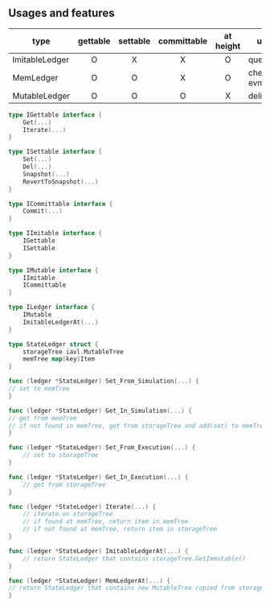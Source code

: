 ## Usages and features

 type           | gettable | settable | committable | at height | usage               
----------------|:--------:|:--------:|:-----------:|:---------:|---------------------
 ImitableLedger |    O     |    X     |      X      |     O     | query               
 MemLedger      |    O     |    O     |      X      |     O     | checkTx, evmCall(?) 
 MutableLedger  |    O     |    O     |      O      |     X     | deliverTx           

```go
type IGettable interface {
	Get(...)
	Iterate(...)
}

type ISettable interface {
	Set(...)
	Del(...)
    Snapshot(...)
    RevertToSnapshot(...)
}

type ICommittable interface {
	Commit(...)
}

type IImitable interface {
    IGettable
	ISettable
}

type IMutable interface {
    IImitable
	ICommittable
}

type ILedger interface {
    IMutable
    ImitableLedgerAt(...)
}

type StateLedger struct {
    storageTree iavl.MutableTree
    memTree map[key]Item
}

func (ledger *StateLedger) Set_From_Simulation(...) {
// set to memTree
}

func (ledger *StateLedger) Get_In_Simulation(...) {
// get from memTree
// if not found in memTree, get from storageTree and add(set) to memTree. 
}

func (ledger *StateLedger) Set_From_Execution(...) {
	// set to storageTree
}

func (ledger *StateLedger) Get_In_Execution(...) {
    // get from storageTree
}

func (ledger *StateLedger) Iterate(...) {
	// iterate on storageTree
	// if found at memTree, return item in memTree
	// if not found at memTree, return item in storageTree
}

func (ledger *StateLedger) ImitableLedgerAt(...) {
	// return StateLedger that contains storageTree.GetImmutable()
}

func (ledger *StateLedger) MemLedgerAt(...) {
// return StateLedger that contains new MutableTree copied from storageTree
}

```
